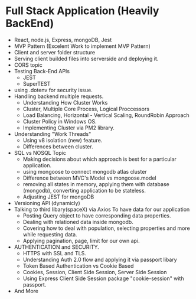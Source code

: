 # Full Stack Application (Heavily BackEnd)

- React, node.js, Express, mongoDB, Jest
- MVP Pattern (Excelent Work to implement MVP Pattern)
- Client and server folder structure
- Serving client builded files into serverside and deploying it.
- CORS topic
- Testing Back-End APIs
  - JEST
  - SuperTEST
- using .dotenv for security issue.
- Handling backend multiple requests.
  - Understanding How Cluster Works
  - Cluster, Multiple Core Process, Logical Proccessors
  - Load Balancing, Horizontal - Vertical Scaling, RoundRobin Approach
  - Cluster Policy in Windows OS.
  - Implementing Cluster via PM2 library.
- Understanding "Work Threads"
  - Using v8 isolation (new) feature.
  - Differences between cluster.
- SQL vs NOSQL Topic
  - Making decisions about which approach is best for a particular application.
  - using mongoose to connect mongodb atlas cluster
  - Difference between MVC's Model vs mongoose.model
  - removing all states in memory, applying them with database (mongodb), converting application to be stateless.
  - Adjusting JEST for mongoDB
- Versioning API (dynamicly)
- Talking to third libary(spaceX) via Axios To have data for our application
  - Posting Query object to have corresponding data properties.
  - Dealing with relationed data inside mongodb.
  - Covering how to deal with population, selecting properties and more while requesting data.
  - Applying pagination, page, limit for our own api.
- AUTHENTICATION and SECURITY.
  - HTTPS with SSL and TLS.
  - Understanding Auth 2.0 flow and applying it via passport libary
  - Token Based Authentication vs Cookie Based
  - Cookies, Session, Client Side Session, Server Side Session
  - Using Express Client Side Session package "cookie-session" with passport.
- And More
